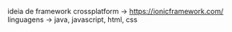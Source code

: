ideia de framework crossplatform -> https://ionicframework.com/ <angular>
linguagens -> java, javascript, html, css
